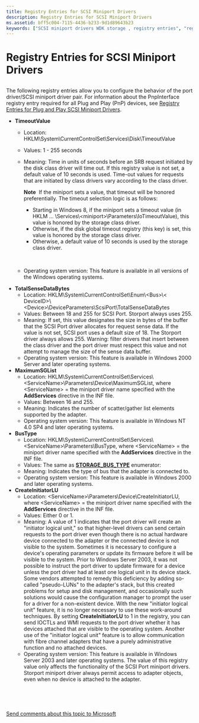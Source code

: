```yaml
---
title: Registry Entries for SCSI Miniport Drivers
description: Registry Entries for SCSI Miniport Drivers
ms.assetid: bff5c004-7115-4436-b233-9d1d89643b23
keywords: ["SCSI miniport drivers WDK storage , registry entries", "registry WDK SCSI", "TimeoutValue", "TotalSenseDataBytes", "MaximumSGList", "BusType", "CreateInitiatorLU", "pseudo-LUNs WDK SCSI"]
---
```


# Registry Entries for SCSI Miniport Drivers


## <span id="ddk_registry_entries_for_scsi_miniport_drivers_kg"></span><span id="DDK_REGISTRY_ENTRIES_FOR_SCSI_MINIPORT_DRIVERS_KG"></span>


The following registry entries allow you to configure the behavior of the port driver/SCSI miniport driver pair. For information about the PnpInterface registry entry required for all Plug and Play (PnP) devices, see [Registry Entries for Plug and Play SCSI Miniport Drivers](registry-entries-for-plug-and-play-scsi-miniport-drivers.md).

-   **TimeoutValue**
    -   Location: HKLM\\System\\CurrentControlSet\\Services\\Disk\\TimeoutValue
    -   Values: 1 - 255 seconds
    -   Meaning: Time in units of seconds before an SRB request initiated by the disk class driver will time out. If this registry value is not set, a default value of 10 seconds is used. Time-out values for requests that are initiated by class drivers vary according to the class driver.

        **Note**  If the miniport sets a value, that timeout will be honored preferentially. The timeout selection logic is as follows:
        -   Starting in Windows 8, if the miniport sets a timeout value (in HKLM … \\Services\\&lt;miniport&gt;\\Parameters\\IoTimeoutValue), this value is honored by the storage class driver.
        -   Otherwise, if the disk global timeout registry (this key) is set, this value is honored by the storage class driver.
        -   Otherwise, a default value of 10 seconds is used by the storage class driver.

         

    -   Operating system version: This feature is available in all versions of the Windows operating systems.

<!-- -->

-   **TotalSenseDataBytes**
    -   Location: HKLM\\System\\CurrentControlSet\\Enum\\&lt;Bus&gt;\\&lt; DeviceID&gt;\\&lt;Device&gt;\\DeviceParameters\\ScsiPort\\TotalSenseDataBytes
    -   Values: Between 18 and 255 for SCSI Port. Storport always uses 255.
    -   Meaning: If set, this value designates the size in bytes of the buffer that the SCSI Port driver allocates for request sense data. If the value is not set, SCSI port uses a default size of 18. The Storport driver always allows 255. Warning: filter drivers that insert between the class driver and the port driver must respect this value and not attempt to manage the size of the sense data buffer.
    -   Operating system version: This feature is available in Windows 2000 Server and later operating systems.
-   **MaximumSGList**
    -   Location: HKLM\\System\\CurrentControlSet\\Services\\&lt;ServiceName&gt;\\Parameters\\Device\\MaximumSGList, where &lt;ServiceName&gt; = the miniport driver name specified with the **AddServices** directive in the INF file.
    -   Values: Between 16 and 255.
    -   Meaning: Indicates the number of scatter/gather list elements supported by the adapter.
    -   Operating system version: This feature is available in Windows NT 4.0 SP4 and later operating systems.
-   **BusType**
    -   Location: HKLM\\System\\CurrentControlSet\\Services\\&lt;ServiceName&gt;\\Parameters\\BusType, where &lt;ServiceName&gt; = the miniport driver name specified with the **AddServices** directive in the INF file.
    -   Values: The same as [**STORAGE\_BUS\_TYPE**](https://msdn.microsoft.com/library/windows/hardware/ff566356) enumerator:
    -   Meaning: Indicates the type of bus that the adapter is connected to.
    -   Operating system version: This feature is available in Windows 2000 and later operating systems.
-   **CreateInitiatorLU**
    -   Location: &lt;ServiceName&gt;\\Parameters\\Device\\CreateInitiatorLU, where &lt;ServiceName&gt; = the miniport driver name specified with the **AddServices** directive in the INF file.
    -   Values: Either 0 or 1.
    -   Meaning: A value of 1 indicates that the port driver will create an "initiator logical unit," so that higher-level drivers can send certain requests to the port driver even though there is no actual hardware device connected to the adapter or the connected device is not visible to the system. Sometimes it is necessary to configure a device's operating parameters or update its firmware before it will be visible to the system. Prior to Windows Server 2003, it was not possible to instruct the port driver to update firmware for a device unless the port driver had at least one logical unit in its device stack. Some vendors attempted to remedy this deficiency by adding so-called "pseudo-LUNs" to the adapter's stack, but this created problems for setup and disk management, and occasionally such solutions would cause the configuration manager to prompt the user for a driver for a non-existent device. With the new "initiator logical unit" feature, it is no longer necessary to use these work-around techniques. By setting **CreateInitiatorLU** to 1 in the registry, you can send IOCTLs and WMI requests to the port driver whether it has devices attached that are visible to the operating system. Another use of the "initiator logical unit" feature is to allow communication with fibre channel adapters that have a purely administrative function and no attached devices.
    -   Operating system version: This feature is available in Windows Server 2003 and later operating systems. The value of this registry value only affects the functionality of the SCSI Port miniport drivers. Storport miniport driver always permit access to adapter objects, even when no device is attached to the adapter.

 

 

[Send comments about this topic to Microsoft](mailto:wsddocfb@microsoft.com?subject=Documentation%20feedback%20[storage\storage]:%20Registry%20Entries%20for%20SCSI%20Miniport%20Drivers%20%20RELEASE:%20%285/9/2016%29&body=%0A%0APRIVACY%20STATEMENT%0A%0AWe%20use%20your%20feedback%20to%20improve%20the%20documentation.%20We%20don't%20use%20your%20email%20address%20for%20any%20other%20purpose,%20and%20we'll%20remove%20your%20email%20address%20from%20our%20system%20after%20the%20issue%20that%20you're%20reporting%20is%20fixed.%20While%20we're%20working%20to%20fix%20this%20issue,%20we%20might%20send%20you%20an%20email%20message%20to%20ask%20for%20more%20info.%20Later,%20we%20might%20also%20send%20you%20an%20email%20message%20to%20let%20you%20know%20that%20we've%20addressed%20your%20feedback.%0A%0AFor%20more%20info%20about%20Microsoft's%20privacy%20policy,%20see%20http://privacy.microsoft.com/default.aspx. "Send comments about this topic to Microsoft")




